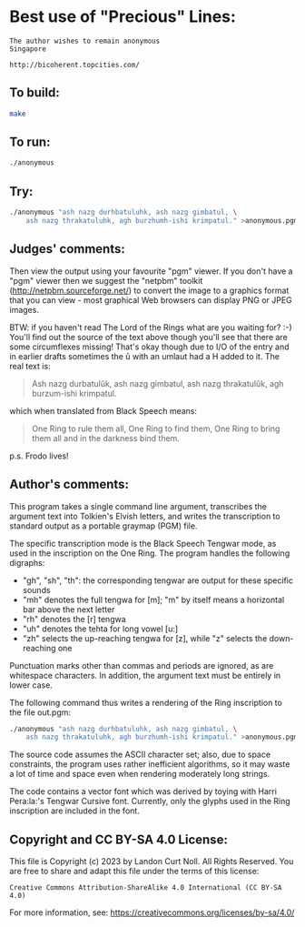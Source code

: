 # Best use of "Precious" Lines:

    The author wishes to remain anonymous
    Singapore

    http://bicoherent.topcities.com/

## To build:

```sh
make
```

## To run:

```sh
./anonymous
```

## Try:

```sh
./anonymous "ash nazg durhbatuluhk, ash nazg gimbatul, \
    ash nazg thrakatuluhk, agh burzhumh-ishi krimpatul." >anonymous.pgm
```

## Judges' comments:

Then view the output using your favourite "pgm" viewer.  If you
don't have a "pgm" viewer then we suggest the "netpbm" toolkit
(http://netpbm.sourceforge.net/) to convert the image to a
graphics format that you can view - most graphical Web browsers
can display PNG or JPEG images.

BTW: if you haven't read The Lord of the Rings what are you waiting for? :-) You'll
find out the source of the text above though you'll see that there are some
circumflexes missing! That's okay though due to I/O of the entry and in earlier
drafts sometimes the û with an umlaut had a H added to it. The real text is:

> Ash nazg durbatulûk, ash nazg gimbatul, ash nazg thrakatulûk, agh
> burzum-ishi krimpatul.

which when translated from Black Speech means:

> One Ring to rule them all, One Ring to find them,
> One Ring to bring them all and in the darkness bind them.


p.s. Frodo lives!

## Author's comments:

This program takes a single command line argument, transcribes the
argument text into Tolkien's Elvish letters, and writes the
transcription to standard output as a portable graymap (PGM) file.

The specific transcription mode is the Black Speech Tengwar mode, as
used in the inscription on the One Ring. The program handles the
following digraphs:

- "gh", "sh", "th": the corresponding tengwar are output for these
  specific sounds
- "mh" denotes the full tengwa for [m]; "m" by itself means a
  horizontal bar above the next letter
- "rh" denotes the [r\] tengwa
- "uh" denotes the tehta for long vowel [u:]
- "zh" selects the up-reaching tengwa for [z], while "z" selects the
  down-reaching one

Punctuation marks other than commas and periods are ignored, as are
whitespace characters. In addition, the argument text must be entirely
in lower case.

The following command thus writes a rendering of the Ring inscription to
the file out.pgm:

```sh
./anonymous "ash nazg durhbatuluhk, ash nazg gimbatul, \
    ash nazg thrakatuluhk, agh burzhumh-ishi krimpatul." >anonymous.pgm
```

The source code assumes the ASCII character set; also, due to space
constraints, the program uses rather inefficient algorithms, so it may
waste a lot of time and space even when rendering moderately long
strings.

The code contains a vector font which was derived by toying with Harri
Pera:la:'s Tengwar Cursive font. Currently, only the glyphs used in the
Ring inscription are included in the font.

## Copyright and CC BY-SA 4.0 License:

This file is Copyright (c) 2023 by Landon Curt Noll.  All Rights Reserved.
You are free to share and adapt this file under the terms of this license:

    Creative Commons Attribution-ShareAlike 4.0 International (CC BY-SA 4.0)

For more information, see: https://creativecommons.org/licenses/by-sa/4.0/
